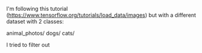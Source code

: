 I'm following this tutorial (https://www.tensorflow.org/tutorials/load_data/images) but with a different dataset with 2 classes:

animal_photos/
  dogs/
  cats/

I tried to filter out 